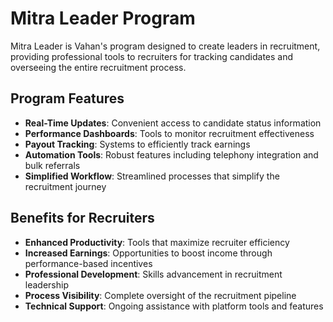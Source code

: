 # Mitra Leader Program

Mitra Leader is Vahan's program designed to create leaders in recruitment, providing professional tools to recruiters for tracking candidates and overseeing the entire recruitment process.

## Program Features

- **Real-Time Updates**: Convenient access to candidate status information
- **Performance Dashboards**: Tools to monitor recruitment effectiveness
- **Payout Tracking**: Systems to efficiently track earnings
- **Automation Tools**: Robust features including telephony integration and bulk referrals
- **Simplified Workflow**: Streamlined processes that simplify the recruitment journey

## Benefits for Recruiters

- **Enhanced Productivity**: Tools that maximize recruiter efficiency
- **Increased Earnings**: Opportunities to boost income through performance-based incentives
- **Professional Development**: Skills advancement in recruitment leadership
- **Process Visibility**: Complete oversight of the recruitment pipeline
- **Technical Support**: Ongoing assistance with platform tools and features
